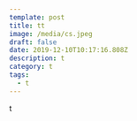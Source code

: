 ```yaml
---
template: post
title: tt
image: /media/cs.jpeg
draft: false
date: 2019-12-10T10:17:16.808Z
description: t
category: t
tags:
  - t
---
```

t
